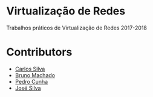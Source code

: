 # Virtualização de Redes
 Trabalhos práticos de Virtualização de Redes 2017-2018

# Contributors
* [Carlos Silva](https://github.com/CarSilva)
* [Bruno Machado](https://github.com/BrunoSMachado)
* [Pedro Cunha](https://github.com/pedrocunha1596)
* [José Silva](https://github.com/miguelsilva96)

